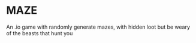# MAZE
An .io game with randomly generate mazes, with hidden loot but be weary of the beasts that hunt you
